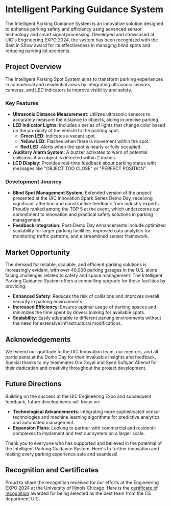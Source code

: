 # Intelligent Parking Guidance System

The Intelligent Parking Guidance System is an innovative solution designed to enhance parking safety and efficiency using advanced sensor technology and smart signal processing. Developed and showcased at UIC's Engineering EXPO 2024, the system has been recognized with the Best in Show award for its effectiveness in managing blind spots and reducing parking lot accidents.

## Project Overview

The Intelligent Parking Spot System aims to transform parking experiences in commercial and residential areas by integrating ultrasonic sensors, cameras, and LED indicators to improve visibility and safety.

### Key Features

- **Ultrasonic Distance Measurement**: Utilizes ultrasonic sensors to accurately measure the distance to objects, aiding in precise parking.
- **LED Indicator Lights**: Includes a series of lights that change color based on the proximity of the vehicle to the parking spot:
  - **Green LED**: Indicates a vacant spot.
  - **Yellow LED**: Flashes when there is movement within the spot.
  - **Red LED**: Alerts when the spot is nearly or fully occupied.
- **Auditory Alarm System**: A buzzer activates to warn of potential collisions if an object is detected within 2 inches.
- **LCD Display**: Provides real-time feedback about parking status with messages like "OBJECT TOO CLOSE" or "PERFECT POSITION".

### Development Journey

- **Blind Spot Management System**: Extended version of the project presented at the UIC Innovation Spark Series Demo Day, receiving significant attention and constructive feedback from industry experts. Proudly ranked among the TOP 5 at the event, which underscores our commitment to innovation and practical safety solutions in parking management.
- **Feedback Integration**: Post-Demo Day enhancements include optimized scalability for larger parking facilities, improved data analytics for monitoring traffic patterns, and a streamlined sensor framework.


## Market Opportunity

The demand for reliable, scalable, and efficient parking solutions is increasingly evident, with over 40,000 parking garages in the U.S. alone facing challenges related to safety and space management. The Intelligent Parking Guidance System offers a compelling upgrade for these facilities by providing:
- **Enhanced Safety**: Reduces the risk of collisions and improves overall security in parking environments.
- **Increased Efficiency**: Ensures optimal usage of parking spaces and minimizes the time spent by drivers looking for available spots.
- **Scalability**: Easily adaptable to different parking environments without the need for extensive infrastructural modifications.

## Acknowledgements

We extend our gratitude to the UIC Innovation team, our mentors, and all participants at the Demo Day for their invaluable insights and feedback.
Special thanks to my teammates Om Goyal and Syed Sufiyan Ahemd for their dedication and creativity throughout the project development.

## Future Directions

Building on the success at the UIC Engineering Expo and subsequent feedback, future developments will focus on:
- **Technological Advancements**: Integrating more sophisticated sensor technologies and machine learning algorithms for predictive analytics and automated management.
- **Expansion Plans**: Looking to partner with commercial and residentil complexes to implement and test our system on a larger scale.

Thank you to everyone who has supported and believed in the potential of the Intelligent Parking Guidance System. Here's to further innovation and making every parking experience safe and seamless!

## Recognition and Certificates

Proud to share the recognition received for our efforts at the Engineering EXPO 2024 at the University of Illinois Chicago. Here is the [certificate of recognition](IPGS.jpg) awarded for being selected as the best team from the CS department UIC.




